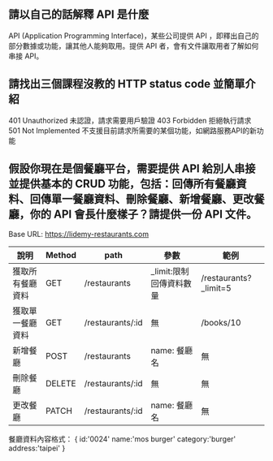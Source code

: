 ## 請以自己的話解釋 API 是什麼
API (Application Programming Interface)，某些公司提供 API ，即釋出自己的部分數據或功能，讓其他人能夠取用。提供 API 者，會有文件讓取用者了解如何串接 API。

## 請找出三個課程沒教的 HTTP status code 並簡單介紹
401 Unauthorized 未認證，請求需要用戶驗證
403 Forbidden 拒絕執行請求
501 Not Implemented 不支援目前請求所需要的某個功能，如網路服務API的新功能

## 假設你現在是個餐廳平台，需要提供 API 給別人串接並提供基本的 CRUD 功能，包括：回傳所有餐廳資料、回傳單一餐廳資料、刪除餐廳、新增餐廳、更改餐廳，你的 API 會長什麼樣子？請提供一份 API 文件。
Base URL: https://lidemy-restaurants.com

| 說明    | Method | path       | 參數                | 範例             |
|--------|--------|------------|----------------------|----------------|
| 獲取所有餐廳資料 | GET    | /restaurants     | _limit:限制回傳資料數量           | /restaurants?_limit=5 |
| 獲取單一餐廳資料 | GET    | /restaurants/:id | 無                    | /books/10      |
| 新增餐廳   | POST   | /restaurants     | name: 餐廳名 | 無              |
| 刪除餐廳   | DELETE   | /restaurants/:id     | 無 | 無              |
| 更改餐廳   | PATCH   | /restaurants/:id     | name: 餐廳名 | 無              |

餐廳資料內容格式：
{
	id:'0024'
	name:'mos burger'
	category:'burger'
	address:'taipei'
}

